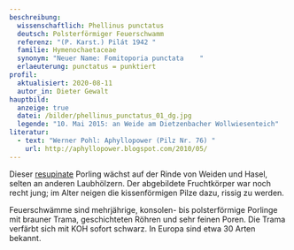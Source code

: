 ```yaml
---
beschreibung:
  wissenschaftlich: Phellinus punctatus
  deutsch: Polsterförmiger Feuerschwamm
  referenz: "(P. Karst.) Pilát 1942 "
  familie: Hymenochaetaceae
  synonym: "Neuer Name: Fomitoporia punctata    "
  erlaeuterung: punctatus = punktiert
profil:
  aktualisiert: 2020-08-11
  autor_in: Dieter Gewalt
hauptbild:
  anzeige: true
  datei: /bilder/phellinus_punctatus_01_dg.jpg
  legende: "10. Mai 2015: an Weide am Dietzenbacher Wollwiesenteich"
literatur:
  - text: "Werner Pohl: Aphyllopower (Pilz Nr. 76) "
    url: http://aphyllopower.blogspot.com/2010/05/
---
```

Dieser [resupinate](resupinat "Glossar") Porling wächst auf der Rinde von Weiden und Hasel, selten an anderen Laubhölzern. Der abgebildete Fruchtkörper war noch recht jung; im Alter neigen die kissenförmigen Pilze dazu, rissig zu werden.

Feuerschwämme sind mehrjährige, konsolen- bis polsterförmige Porlinge mit brauner Trama, geschichteten Röhren und sehr feinen Poren. Die Trama verfärbt sich mit KOH sofort schwarz. In Europa sind etwa 30 Arten bekannt.